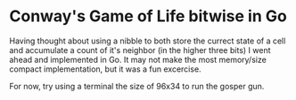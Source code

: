 Conway's Game of Life bitwise in Go
===

Having thought about using a nibble to both store the currect state of a cell
and accumulate a count of it's neighbor (in the higher three bits) I went
ahead and implemented in Go.  It may not make the most memory/size compact
implementation, but it was a fun excercise.


For now, try using a terminal the size of 96x34 to run the gosper gun.
